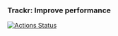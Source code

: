 ### Trackr: Improve performance


[![Actions Status](https://github.com/theartofnonso/trackr-app/workflows/Flutter%20Tests/badge.svg)](https://github.com/theartofnonso/trackr-app/flutter_tests.yml)